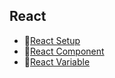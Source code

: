 ## React

- 📄[React Setup](/web/react/reactSetup)
- 📁[React Component](/web/react/reactComponent/reactComponent)
- 📄[React Variable](/web/react/reactVariable)
